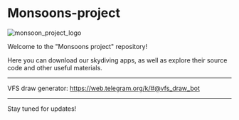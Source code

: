 # Monsoons-project

![monsoon_project_logo](https://github.com/user-attachments/assets/54eb44e7-d67e-46f3-882b-d471a08c2e4a)

Welcome to the "Monsoons project" repository!

Here you can download our skydiving apps, as well as explore their source code and other useful materials.

-------------------------------------------------------------

VFS draw generator: https://web.telegram.org/k/#@vfs_draw_bot

-------------------------------------------------------------

Stay tuned for updates!
